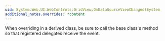 ```yaml
---
uid: System.Web.UI.WebControls.GridView.OnDataSourceViewChanged(System.Object,System.EventArgs)
additional_notes.overrides: *content
---
```


<p>When overriding <xref href="System.Web.UI.WebControls.GridView.OnDataSourceViewChanged(System.Object,System.EventArgs)"></xref> in a derived class, be sure to call the base class's <xref href="System.Web.UI.WebControls.GridView.OnDataSourceViewChanged(System.Object,System.EventArgs)"></xref> method so that registered delegates receive the event.</p>


